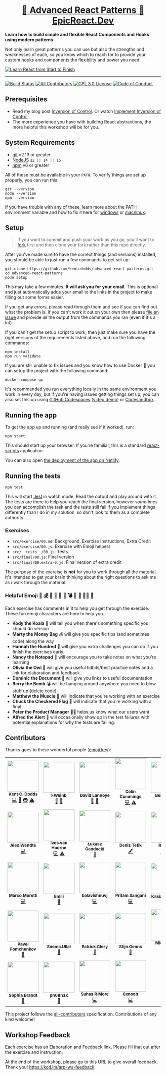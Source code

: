 <div>
  <h1 align="center"><a href="https://epicreact.dev/patterns">🤯 Advanced React Patterns 🚀 EpicReact.Dev</a></h1>
  <strong>
    Learn how to build simple and flexible React Components and Hooks using
    modern patterns
  </strong>
  <p>
    Not only learn great patterns you can use but also the strengths and
    weaknesses of each, so you know which to reach for to provide your custom
    hooks and components the flexibility and power you need.
  </p>

  <a href="https://epicreact.dev">
    <img
      alt="Learn React from Start to Finish"
      src="https://kentcdodds.com/images/epicreact-promo/er-1.gif"
    />
  </a>
</div>

<hr />

<!-- prettier-ignore-start -->
[![Build Status][build-badge]][build]
[![All Contributors][all-contributors-badge]](#contributors)
[![GPL 3.0 License][license-badge]][license]
[![Code of Conduct][coc-badge]][coc]
<!-- prettier-ignore-end -->

## Prerequisites

- Read my blog post
  [Inversion of Control](https://kentcdodds.com/blog/inversion-of-control). Or
  watch
  [Implement Inversion of Control](https://egghead.io/lessons/egghead-implement-inversion-of-control?pl=kent-s-blog-posts-as-screencasts-eefa540c&af=5236ad)
- The more experience you have with building React abstractions, the more
  helpful this workshop will be for you.

## System Requirements

- [git][git] v2.13 or greater
- [NodeJS][node] `12 || 14 || 15`
- [npm][npm] v6 or greater

All of these must be available in your `PATH`. To verify things are set up
properly, you can run this:

```shell
git --version
node --version
npm --version
```

If you have trouble with any of these, learn more about the PATH environment
variable and how to fix it here for [windows][win-path] or
[mac/linux][mac-path].

## Setup

> If you want to commit and push your work as you go, you'll want to
> [fork](https://docs.github.com/en/free-pro-team@latest/github/getting-started-with-github/fork-a-repo)
> first and then clone your fork rather than this repo directly.

After you've made sure to have the correct things (and versions) installed, you
should be able to just run a few commands to get set up:

```
git clone https://github.com/kentcdodds/advanced-react-patterns.git
cd advanced-react-patterns
node setup
```

This may take a few minutes. **It will ask you for your email.** This is
optional and just automatically adds your email to the links in the project to
make filling out some forms easier.

If you get any errors, please read through them and see if you can find out what
the problem is. If you can't work it out on your own then please [file an
issue][issue] and provide _all_ the output from the commands you ran (even if
it's a lot).

If you can't get the setup script to work, then just make sure you have the
right versions of the requirements listed above, and run the following commands:

```
npm install
npm run validate
```

If you are still unable to fix issues and you know how to use Docker 🐳 you can
setup the project with the following command:

```
docker-compose up
```

It's recommended you run everything locally in the same environment you work in
every day, but if you're having issues getting things set up, you can also set
this up using [GitHub Codespaces](https://github.com/features/codespaces)
([video demo](https://www.youtube.com/watch?v=gCoVJm3hGk4)) or
[Codesandbox](https://codesandbox.io/s/github/kentcdodds/advanced-react-patterns).

## Running the app

To get the app up and running (and really see if it worked), run:

```shell
npm start
```

This should start up your browser. If you're familiar, this is a standard
[react-scripts](https://create-react-app.dev/) application.

You can also open
[the deployment of the app on Netlify](https://advanced-react-patterns.netlify.app/).

## Running the tests

```shell
npm test
```

This will start [Jest](https://jestjs.io/) in watch mode. Read the output and
play around with it. The tests are there to help you reach the final version,
however _sometimes_ you can accomplish the task and the tests still fail if you
implement things differently than I do in my solution, so don't look to them as
a complete authority.

### Exercises

- `src/exercise/00.md`: Background, Exercise Instructions, Extra Credit
- `src/exercise/00.js`: Exercise with Emoji helpers
- `src/__tests__/00.js`: Tests
- `src/final/00.js`: Final version
- `src/final/00.extra-0.js`: Final version of extra credit

The purpose of the exercise is **not** for you to work through all the material.
It's intended to get your brain thinking about the right questions to ask me as
_I_ walk through the material.

### Helpful Emoji 🐨 💰 💯 📝 🦉 📜 💣 💪 🏁 👨‍💼 🚨

Each exercise has comments in it to help you get through the exercise. These fun
emoji characters are here to help you.

- **Kody the Koala** 🐨 will tell you when there's something specific you should
  do version
- **Marty the Money Bag** 💰 will give you specific tips (and sometimes code)
  along the way
- **Hannah the Hundred** 💯 will give you extra challenges you can do if you
  finish the exercises early.
- **Nancy the Notepad** 📝 will encourage you to take notes on what you're
  learning
- **Olivia the Owl** 🦉 will give you useful tidbits/best practice notes and a
  link for elaboration and feedback.
- **Dominic the Document** 📜 will give you links to useful documentation
- **Berry the Bomb** 💣 will be hanging around anywhere you need to blow stuff
  up (delete code)
- **Matthew the Muscle** 💪 will indicate that you're working with an exercise
- **Chuck the Checkered Flag** 🏁 will indicate that you're working with a final
- **Peter the Product Manager** 👨‍💼 helps us know what our users want
- **Alfred the Alert** 🚨 will occasionally show up in the test failures with
  potential explanations for why the tests are failing.

## Contributors

Thanks goes to these wonderful people
([emoji key](https://github.com/kentcdodds/all-contributors#emoji-key)):

<!-- ALL-CONTRIBUTORS-LIST:START - Do not remove or modify this section -->
<!-- prettier-ignore-start -->
<!-- markdownlint-disable -->
<table>
  <tr>
    <td align="center"><a href="https://kentcdodds.com"><img src="https://avatars.githubusercontent.com/u/1500684?v=3?s=100" width="100px;" alt=""/><br /><sub><b>Kent C. Dodds</b></sub></a><br /><a href="https://github.com/kentcdodds/advanced-react-patterns/commits?author=kentcdodds" title="Code">💻</a> <a href="https://github.com/kentcdodds/advanced-react-patterns/commits?author=kentcdodds" title="Documentation">📖</a> <a href="#infra-kentcdodds" title="Infrastructure (Hosting, Build-Tools, etc)">🚇</a> <a href="https://github.com/kentcdodds/advanced-react-patterns/commits?author=kentcdodds" title="Tests">⚠️</a></td>
    <td align="center"><a href="https://github.com/FWeinb"><img src="https://avatars0.githubusercontent.com/u/1250430?v=4?s=100" width="100px;" alt=""/><br /><sub><b>FWeinb</b></sub></a><br /><a href="https://github.com/kentcdodds/advanced-react-patterns/issues?q=author%3AFWeinb" title="Bug reports">🐛</a> <a href="#ideas-FWeinb" title="Ideas, Planning, & Feedback">🤔</a></td>
    <td align="center"><a href="https://github.com/dlannoye"><img src="https://avatars2.githubusercontent.com/u/1383720?v=4?s=100" width="100px;" alt=""/><br /><sub><b>David Lannoye</b></sub></a><br /><a href="https://github.com/kentcdodds/advanced-react-patterns/issues?q=author%3Adlannoye" title="Bug reports">🐛</a> <a href="https://github.com/kentcdodds/advanced-react-patterns/commits?author=dlannoye" title="Documentation">📖</a></td>
    <td align="center"><a href="https://github.com/colinrcummings"><img src="https://avatars2.githubusercontent.com/u/9815009?s=460&v=4?s=100" width="100px;" alt=""/><br /><sub><b>Colin Cummings</b></sub></a><br /><a href="https://github.com/kentcdodds/advanced-react-patterns/commits?author=colinrcummings" title="Code">💻</a> <a href="https://github.com/kentcdodds/advanced-react-patterns/commits?author=colinrcummings" title="Tests">⚠️</a></td>
    <td align="center"><a href="https://github.com/bkoltai"><img src="https://avatars2.githubusercontent.com/u/464764?v=4?s=100" width="100px;" alt=""/><br /><sub><b>Benji Koltai</b></sub></a><br /><a href="https://github.com/kentcdodds/advanced-react-patterns/commits?author=bkoltai" title="Documentation">📖</a></td>
    <td align="center"><a href="http://baggasumit.github.io"><img src="https://avatars1.githubusercontent.com/u/1779959?v=4?s=100" width="100px;" alt=""/><br /><sub><b>Sumit Bagga</b></sub></a><br /><a href="https://github.com/kentcdodds/advanced-react-patterns/commits?author=baggasumit" title="Documentation">📖</a></td>
    <td align="center"><a href="https://github.com/Tarabyte"><img src="https://avatars0.githubusercontent.com/u/2027010?v=4?s=100" width="100px;" alt=""/><br /><sub><b>Yury Tarabanko</b></sub></a><br /><a href="https://github.com/kentcdodds/advanced-react-patterns/commits?author=Tarabyte" title="Code">💻</a></td>
  </tr>
  <tr>
    <td align="center"><a href="http://www.wendtedesigns.com/"><img src="https://avatars2.githubusercontent.com/u/5779538?v=4?s=100" width="100px;" alt=""/><br /><sub><b>Alex Wendte</b></sub></a><br /><a href="https://github.com/kentcdodds/advanced-react-patterns/commits?author=themostcolm" title="Code">💻</a></td>
    <td align="center"><a href="https://twitter.com/CompuIves"><img src="https://avatars3.githubusercontent.com/u/587016?v=4?s=100" width="100px;" alt=""/><br /><sub><b>Ives van Hoorne</b></sub></a><br /><a href="https://github.com/kentcdodds/advanced-react-patterns/commits?author=CompuIves" title="Code">💻</a> <a href="https://github.com/kentcdodds/advanced-react-patterns/commits?author=CompuIves" title="Tests">⚠️</a></td>
    <td align="center"><a href="http://team.thebrain.pro"><img src="https://avatars1.githubusercontent.com/u/4002543?v=4?s=100" width="100px;" alt=""/><br /><sub><b>Łukasz Gandecki</b></sub></a><br /><a href="https://github.com/kentcdodds/advanced-react-patterns/commits?author=lgandecki" title="Documentation">📖</a></td>
    <td align="center"><a href="https://github.com/deniztetik"><img src="https://avatars0.githubusercontent.com/u/14167019?v=4?s=100" width="100px;" alt=""/><br /><sub><b>Deniz Tetik</b></sub></a><br /><a href="#content-deniztetik" title="Content">🖋</a></td>
    <td align="center"><a href="https://github.com/Ruffeng"><img src="https://avatars1.githubusercontent.com/u/18511772?v=4?s=100" width="100px;" alt=""/><br /><sub><b>Ruffeng</b></sub></a><br /><a href="#content-Ruffeng" title="Content">🖋</a> <a href="https://github.com/kentcdodds/advanced-react-patterns/commits?author=Ruffeng" title="Code">💻</a></td>
    <td align="center"><a href="https://stackshare.io/jdorfman/decisions"><img src="https://avatars1.githubusercontent.com/u/398230?v=4?s=100" width="100px;" alt=""/><br /><sub><b>Justin Dorfman</b></sub></a><br /><a href="#fundingFinding-jdorfman" title="Funding Finding">🔍</a></td>
    <td align="center"><a href="http://alexmunoz.github.io"><img src="https://avatars3.githubusercontent.com/u/3093946?v=4?s=100" width="100px;" alt=""/><br /><sub><b>Alex Munoz</b></sub></a><br /><a href="https://github.com/kentcdodds/advanced-react-patterns/commits?author=AlexMunoz" title="Documentation">📖</a></td>
  </tr>
  <tr>
    <td align="center"><a href="https://github.com/marcosvega91"><img src="https://avatars2.githubusercontent.com/u/5365582?v=4?s=100" width="100px;" alt=""/><br /><sub><b>Marco Moretti</b></sub></a><br /><a href="https://github.com/kentcdodds/advanced-react-patterns/commits?author=marcosvega91" title="Code">💻</a></td>
    <td align="center"><a href="https://github.com/emipc"><img src="https://avatars1.githubusercontent.com/u/26004903?v=4?s=100" width="100px;" alt=""/><br /><sub><b>Emili</b></sub></a><br /><a href="https://github.com/kentcdodds/advanced-react-patterns/commits?author=emipc" title="Documentation">📖</a></td>
    <td align="center"><a href="https://github.com/balavishnuvj"><img src="https://avatars3.githubusercontent.com/u/13718688?v=4?s=100" width="100px;" alt=""/><br /><sub><b>balavishnuvj</b></sub></a><br /><a href="https://github.com/kentcdodds/advanced-react-patterns/commits?author=balavishnuvj" title="Code">💻</a></td>
    <td align="center"><a href="https://www.linkedin.com/in/pritamsangani/"><img src="https://avatars3.githubusercontent.com/u/22857896?v=4?s=100" width="100px;" alt=""/><br /><sub><b>Pritam Sangani</b></sub></a><br /><a href="https://github.com/kentcdodds/advanced-react-patterns/commits?author=PritamSangani" title="Code">💻</a></td>
    <td align="center"><a href="http://linkedin.com/in/katarzynakosturek/"><img src="https://avatars3.githubusercontent.com/u/36547835?v=4?s=100" width="100px;" alt=""/><br /><sub><b>Kasia Kosturek</b></sub></a><br /><a href="https://github.com/kentcdodds/advanced-react-patterns/commits?author=kocvrek" title="Documentation">📖</a></td>
    <td align="center"><a href="https://github.com/emzoumpo"><img src="https://avatars2.githubusercontent.com/u/2103443?v=4?s=100" width="100px;" alt=""/><br /><sub><b>Emmanouil Zoumpoulakis</b></sub></a><br /><a href="https://github.com/kentcdodds/advanced-react-patterns/commits?author=emzoumpo" title="Documentation">📖</a></td>
    <td align="center"><a href="http://peter.hozak.info/"><img src="https://avatars0.githubusercontent.com/u/1087670?v=4?s=100" width="100px;" alt=""/><br /><sub><b>Peter Hozák</b></sub></a><br /><a href="https://github.com/kentcdodds/advanced-react-patterns/commits?author=Aprillion" title="Code">💻</a></td>
  </tr>
  <tr>
    <td align="center"><a href="https://github.com/nawok"><img src="https://avatars3.githubusercontent.com/u/159773?v=4?s=100" width="100px;" alt=""/><br /><sub><b>Pavel Fomchenkov</b></sub></a><br /><a href="https://github.com/kentcdodds/advanced-react-patterns/commits?author=nawok" title="Documentation">📖</a></td>
    <td align="center"><a href="http://www.seemaullal.com"><img src="https://avatars0.githubusercontent.com/u/8728285?v=4?s=100" width="100px;" alt=""/><br /><sub><b>Seema Ullal</b></sub></a><br /><a href="https://github.com/kentcdodds/advanced-react-patterns/commits?author=seemaullal" title="Documentation">📖</a></td>
    <td align="center"><a href="https://git.io/JfYj5"><img src="https://avatars0.githubusercontent.com/u/25733135?v=4?s=100" width="100px;" alt=""/><br /><sub><b>Patrick Clery</b></sub></a><br /><a href="https://github.com/kentcdodds/advanced-react-patterns/commits?author=patrickclery" title="Documentation">📖</a></td>
    <td align="center"><a href="https://github.com/degeens"><img src="https://avatars2.githubusercontent.com/u/33414262?v=4?s=100" width="100px;" alt=""/><br /><sub><b>Stijn Geens</b></sub></a><br /><a href="https://github.com/kentcdodds/advanced-react-patterns/commits?author=degeens" title="Documentation">📖</a></td>
    <td align="center"><a href="https://michaeldeboey.be"><img src="https://avatars3.githubusercontent.com/u/6643991?v=4?s=100" width="100px;" alt=""/><br /><sub><b>Michaël De Boey</b></sub></a><br /><a href="https://github.com/kentcdodds/advanced-react-patterns/commits?author=MichaelDeBoey" title="Code">💻</a></td>
    <td align="center"><a href="https://www.daleseo.com"><img src="https://avatars1.githubusercontent.com/u/5466341?v=4?s=100" width="100px;" alt=""/><br /><sub><b>Dale Seo</b></sub></a><br /><a href="https://github.com/kentcdodds/advanced-react-patterns/commits?author=DaleSeo" title="Documentation">📖</a></td>
    <td align="center"><a href="http://bobbywarner.com"><img src="https://avatars0.githubusercontent.com/u/554961?v=4?s=100" width="100px;" alt=""/><br /><sub><b>Bobby Warner</b></sub></a><br /><a href="https://github.com/kentcdodds/advanced-react-patterns/commits?author=bobbywarner" title="Code">💻</a></td>
  </tr>
  <tr>
    <td align="center"><a href="https://www.sophiabrandt.com"><img src="https://avatars0.githubusercontent.com/u/16630701?v=4?s=100" width="100px;" alt=""/><br /><sub><b>Sophia Brandt</b></sub></a><br /><a href="https://github.com/kentcdodds/advanced-react-patterns/commits?author=sophiabrandt" title="Documentation">📖</a></td>
    <td align="center"><a href="https://github.com/ph08n1x"><img src="https://avatars.githubusercontent.com/u/4249732?v=4?s=100" width="100px;" alt=""/><br /><sub><b>ph08n1x</b></sub></a><br /><a href="https://github.com/kentcdodds/advanced-react-patterns/commits?author=ph08n1x" title="Documentation">📖</a></td>
    <td align="center"><a href="https://www.suhas010.com"><img src="https://avatars.githubusercontent.com/u/8597576?v=4?s=100" width="100px;" alt=""/><br /><sub><b>Suhas R More</b></sub></a><br /><a href="https://github.com/kentcdodds/advanced-react-patterns/commits?author=Suhas010" title="Code">💻</a></td>
    <td align="center"><a href="https://github.com/0xnoob"><img src="https://avatars.githubusercontent.com/u/49793844?v=4?s=100" width="100px;" alt=""/><br /><sub><b>0xnoob</b></sub></a><br /><a href="https://github.com/kentcdodds/advanced-react-patterns/commits?author=0xnoob" title="Code">💻</a></td>
  </tr>
</table>

<!-- markdownlint-restore -->
<!-- prettier-ignore-end -->

<!-- ALL-CONTRIBUTORS-LIST:END -->

This project follows the
[all-contributors](https://github.com/kentcdodds/all-contributors)
specification. Contributions of any kind welcome!

## Workshop Feedback

Each exercise has an Elaboration and Feedback link. Please fill that out after
the exercise and instruction.

At the end of the workshop, please go to this URL to give overall feedback.
Thank you! https://kcd.im/arp-ws-feedback

<!-- prettier-ignore-start -->
[npm]: https://www.npmjs.com/
[node]: https://nodejs.org
[git]: https://git-scm.com/
[build-badge]: https://img.shields.io/github/workflow/status/kentcdodds/advanced-react-patterns/validate/main?logo=github&style=flat-square
[build]: https://github.com/kentcdodds/advanced-react-patterns/actions?query=workflow%3Avalidate
[license-badge]: https://img.shields.io/badge/license-GPL%203.0%20License-blue.svg?style=flat-square
[license]: https://github.com/kentcdodds/advanced-react-patterns/blob/main/LICENSE.md
[coc-badge]: https://img.shields.io/badge/code%20of-conduct-ff69b4.svg?style=flat-square
[coc]: https://github.com/kentcdodds/advanced-react-patterns/blob/main/CODE_OF_CONDUCT.md
[emojis]: https://github.com/kentcdodds/all-contributors#emoji-key
[all-contributors]: https://github.com/kentcdodds/all-contributors
[all-contributors-badge]: https://img.shields.io/github/all-contributors/kentcdodds/advanced-react-patterns?color=orange&style=flat-square
[win-path]: https://www.howtogeek.com/118594/how-to-edit-your-system-path-for-easy-command-line-access/
[mac-path]: http://stackoverflow.com/a/24322978/971592
[issue]: https://github.com/kentcdodds/advanced-react-patterns/issues/new
<!-- prettier-ignore-end -->
